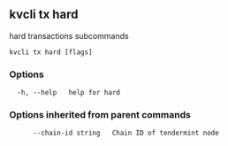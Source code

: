 <!--
title: hard
order: 0
-->
## kvcli tx hard

hard transactions subcommands

```
kvcli tx hard [flags]
```

### Options

```
  -h, --help   help for hard
```

### Options inherited from parent commands

```
      --chain-id string   Chain ID of tendermint node
```

